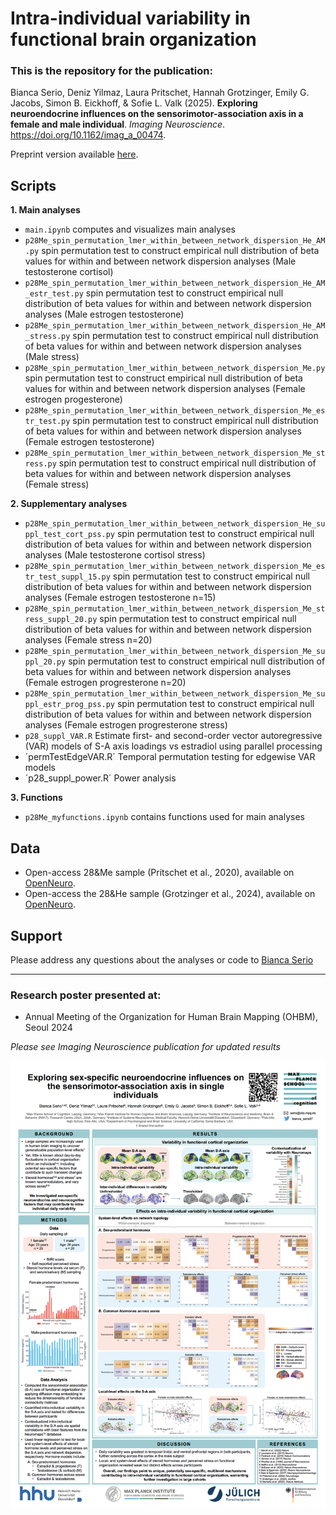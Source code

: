 # Intra-individual variability in functional brain organization

### This is the repository for the publication:
Bianca Serio, Deniz Yilmaz, Laura Pritschet, Hannah Grotzinger, Emily G. Jacobs, Simon B. Eickhoff, & Sofie L. Valk (2025). **Exploring neuroendocrine influences on the sensorimotor-association axis in a female and male individual**. _Imaging Neuroscience_. https://doi.org/10.1162/imag_a_00474.

Preprint version available [here](https://www.biorxiv.org/content/10.1101/2024.05.04.592501v1).

## Scripts

**1. Main analyses**
- `main.ipynb` computes and visualizes main analyses
- `p28Me_spin_permutation_lmer_within_between_network_dispersion_He_AM.py` spin permutation test to construct empirical null distribution of beta values for within and between network dispersion analyses (Male testosterone cortisol)
- `p28Me_spin_permutation_lmer_within_between_network_dispersion_He_AM_estr_test.py` spin permutation test to construct empirical null distribution of beta values for within and between network dispersion analyses (Male estrogen testosterone)
- `p28Me_spin_permutation_lmer_within_between_network_dispersion_He_AM_stress.py` spin permutation test to construct empirical null distribution of beta values for within and between network dispersion analyses (Male stress) 
- `p28Me_spin_permutation_lmer_within_between_network_dispersion_Me.py` spin permutation test to construct empirical null distribution of beta values for within and between network dispersion analyses (Female estrogen progesterone)
- `p28Me_spin_permutation_lmer_within_between_network_dispersion_Me_estr_test.py` spin permutation test to construct empirical null distribution of beta values for within and between network dispersion analyses (Female estrogen testosterone)
- `p28Me_spin_permutation_lmer_within_between_network_dispersion_Me_stress.py` spin permutation test to construct empirical null distribution of beta values for within and between network dispersion analyses (Female stress)

**2. Supplementary analyses**
- `p28Me_spin_permutation_lmer_within_between_network_dispersion_He_suppl_test_cort_pss.py` spin permutation test to construct empirical null distribution of beta values for within and between network dispersion analyses (Male testosterone cortisol stress)
- `p28Me_spin_permutation_lmer_within_between_network_dispersion_Me_estr_test_suppl_15.py` spin permutation test to construct empirical null distribution of beta values for within and between network dispersion analyses (Female estrogen testosterone n=15)
- `p28Me_spin_permutation_lmer_within_between_network_dispersion_Me_stress_suppl_20.py` spin permutation test to construct empirical null distribution of beta values for within and between network dispersion analyses (Female stress n=20)
- `p28Me_spin_permutation_lmer_within_between_network_dispersion_Me_suppl_20.py` spin permutation test to construct empirical null distribution of beta values for within and between network dispersion analyses (Female estrogen progresterone n=20)
- `p28Me_spin_permutation_lmer_within_between_network_dispersion_Me_suppl_estr_prog_pss.py` spin permutation test to construct empirical null distribution of beta values for within and between network dispersion analyses (Female estrogen progresterone stress)
- `p28_suppl_VAR.R` Estimate first- and second-order vector autoregressive (VAR) models of S-A axis loadings vs estradiol using parallel processing
- ´permTestEdgeVAR.R´ Temporal permutation testing for edgewise VAR models
- ´p28_suppl_power.R´ Power analysis

**3. Functions**
- `p28Me_myfunctions.ipynb` contains functions used for main analyses


## Data
- Open-access 28&Me sample (Pritschet et al., 2020), available on [OpenNeuro](https://openneuro.org/datasets/ds002674/versions/1.0.5).
- Open-access the 28&He sample (Grotzinger et al., 2024), available on [OpenNeuro](https://openneuro.org/datasets/ds005115/versions/1.0.0). 


## Support
Please address any questions about the analyses or code to [Bianca Serio](mailto:serio@cbs.mpg.de)

---

### Research poster presented at:
- Annual Meeting of the Organization for Human Brain Mapping (OHBM), Seoul 2024

_Please see Imaging Neuroscience publication for updated results_

![image](Poster.png)
